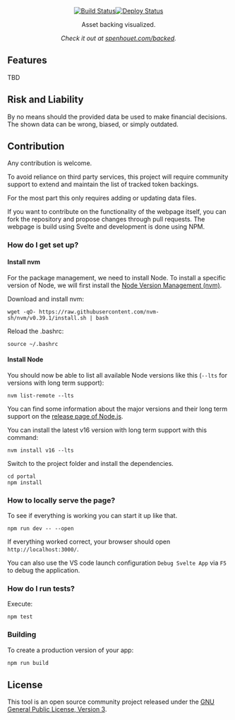 <p align="center">
  <a href="https://github.com/Spenhouet/backed/actions/workflows/deploy.yml"><img src="https://github.com/Spenhouet/backed/actions/workflows/deploy.yml/badge.svg" alt="Build Status"></a><a href="https://github.com/Spenhouet/backed/actions/workflows/pages/pages-build-deployment"><img src="https://github.com/Spenhouet/backed/actions/workflows/pages/pages-build-deployment/badge.svg" alt="Deploy Status"></a>
</p>

<p align="center">Asset backing visualized.</p>

<p align="center"><em>Check it out at <a href="https://spenhouet.com/backed/">spenhouet.com/backed</a>.</em></p>

## Features

TBD

## Risk and Liability

By no means should the provided data be used to make financial decisions.
The shown data can be wrong, biased, or simply outdated.

## Contribution

Any contribution is welcome.

To avoid reliance on third party services, this project will require community support to extend and maintain the list of tracked token backings.

For the most part this only requires adding or updating data files.

If you want to contribute on the functionality of the webpage itself, you can fork the repository and propose changes through pull requests. The webpage is build using Svelte and development is done using NPM.

### How do I get set up?

#### Install nvm

For the package management, we need to install Node. To install a specific version of Node, we will first install the [Node Version Management (nvm)](https://github.com/nvm-sh/nvm).

Download and install nvm:

```shell
wget -qO- https://raw.githubusercontent.com/nvm-sh/nvm/v0.39.1/install.sh | bash
```

Reload the .bashrc:

```shell
source ~/.bashrc
```

#### Install Node

You should now be able to list all available Node versions like this (``--lts`` for versions with long term support):

```shell
nvm list-remote --lts
```

You can find some information about the major versions and their long term support on the [release page of Node.js](https://nodejs.org/en/about/releases/).

You can install the latest v16 version with long term support with this command:

```shell
nvm install v16 --lts
```

Switch to the project folder and install the dependencies.

```shell
cd portal
npm install
```

### How to locally serve the page?

To see if everything is working you can start it up like that.

```shell
npm run dev -- --open
```

If everything worked correct, your browser should open `http://localhost:3000/`.

You can also use the VS code launch configuration `Debug Svelte App` via `F5` to debug the application.

### How do I run tests?

Execute:

```shell
npm test
```

### Building

To create a production version of your app:

```bash
npm run build
```

## License

This tool is an open source community project released under the [GNU General Public License, Version 3](LICENSE).
